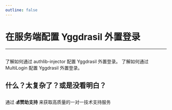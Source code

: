 ```yaml
---
outline: false
---
```


<script setup>
import { faUsers, faPlus } from '@fortawesome/free-solid-svg-icons'
</script>

# 在服务端配置 Yggdrasil 外置登录

---

<p style="margin-bottom: 2em"></p>

<NCard title="authlib-injector" link="/yggdrasil/authlib-injector" >
了解如何通过 authlib-injector 配置 Yggdrasil 外置登录。
</NCard>
<NCard title="MultiLogin" link="/yggdrasil/multilogin" >
了解如何通过 MultiLogin 配置 Yggdrasil 外置登录。
</NCard>

## 什么？太复杂了？或是没看明白？

<p style="margin-bottom: 2em"></p>

<NCard title="一对一技术支持" link="https://afdian.net/a/tnqzh123" >
通过 <strong>💰赞助支持</strong> 来获取高质量的一对一技术支持服务
</NCard>
